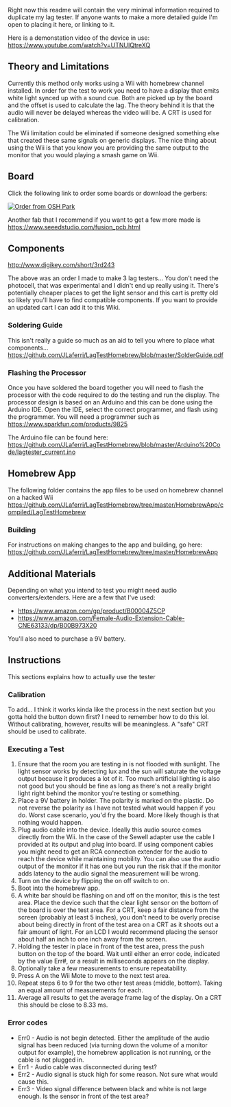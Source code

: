 Right now this readme will contain the very minimal information required to duplicate my lag tester. If anyone wants to make a more detailed guide I'm open to placing it here, or linking to it.

Here is a demonstation video of the device in use: https://www.youtube.com/watch?v=UTNUIQtreXQ

## Theory and Limitations
Currently this method only works using a Wii with homebrew channel installed. In order for the test to work you need to have a display that emits white light synced up with a sound cue. Both are picked up by the board and the offset is used to calculate the lag. The theory behind it is that the audio will never be delayed whereas the video will be. A CRT is used for calibration.

The Wii limitation could be eliminated if someone designed something else that created these same signals on generic displays. The nice thing about using the Wii is that you know you are providing the same output to the monitor that you would playing a smash game on Wii.

## Board
Click the following link to order some boards or download the gerbers:

<a href="https://oshpark.com/shared_projects/O6JRaha8"><img src="https://oshpark.com/assets/badge-5b7ec47045b78aef6eb9d83b3bac6b1920de805e9a0c227658eac6e19a045b9c.png" alt="Order from OSH Park"></img></a>

Another fab that I recommend if you want to get a few more made is https://www.seeedstudio.com/fusion_pcb.html

## Components
http://www.digikey.com/short/3rd243

The above was an order I made to make 3 lag testers... You don't need the photocell, that was experimental and I didn't end up really using it. There's potentially cheaper places to get the light sensor and this cart is pretty old so likely you'll have to find compatible components. If you want to provide an updated cart I can add it to this Wiki.

### Soldering Guide
This isn't really a guide so much as an aid to tell you where to place what components...
https://github.com/JLaferri/LagTestHomebrew/blob/master/SolderGuide.pdf

### Flashing the Processor
Once you have soldered the board together you will need to flash the processor with the code required to do the testing and run the display. The processor design is based on an Arduino and this can be done using the Arduino IDE. Open the IDE, select the correct programmer, and flash using the programmer. You will need a programmer such as https://www.sparkfun.com/products/9825

The Arduino file can be found here:
https://github.com/JLaferri/LagTestHomebrew/blob/master/Arduino%20Code/lagtester_current.ino

## Homebrew App
The following folder contains the app files to be used on homebrew channel on a hacked Wii
https://github.com/JLaferri/LagTestHomebrew/tree/master/HomebrewApp/compiled/LagTestHomebrew

### Building
For instructions on making changes to the app and building, go here: https://github.com/JLaferri/LagTestHomebrew/tree/master/HomebrewApp

## Additional Materials
Depending on what you intend to test you might need audio converters/extenders. Here are a few that I've used:
* https://www.amazon.com/gp/product/B00004Z5CP
* https://www.amazon.com/Female-Audio-Extension-Cable-CNE63133/dp/B00B973X20

You'll also need to purchase a 9V battery.

## Instructions
This sections explains how to actually use the tester

### Calibration
To add... I think it works kinda like the process in the next section but you gotta hold the button down first? I need to remember how to do this lol. Without calibrating, however, results will be meaningless. A "safe" CRT should be used to calibrate.

### Executing a Test
1. Ensure that the room you are testing in is not flooded with sunlight. The light sensor works by detecting lux and the sun will saturate the voltage output because it produces a lot of it. Too much artificial lighting is also not good but you should be fine as long as there's not a really bright light right behind the monitor you're testing or something.
2. Place a 9V battery in holder. The polarity is marked on the plastic. Do not reverse the polarity as I have not tested what would happen if you do. Worst case scenario, you'd fry the board. More likely though is that nothing would happen.
3. Plug audio cable into the device. Ideally this audio source comes directly from the Wii. In the case of the Sewell adapter use the cable I provided at its output and plug into board. If using component cables you might need to get an RCA connection extender for the audio to reach the device while maintaining mobility. You can also use the audio output of the monitor if it has one but you run the risk that if the monitor adds latency to the audio signal the measurement will be wrong.
4. Turn on the device by flipping the on off switch to on.
5. Boot into the homebrew app.
6. A white bar should be flashing on and off on the monitor, this is the test area. Place the device such that the clear light sensor on the bottom of the board is over the test area. For a CRT, keep a fair distance from the screen (probably at least 5 inches), you don't need to be overly precise about being directly in front of the test area on a CRT as it shoots out a fair amount of light. For an LCD I would recommend placing the sensor about half an inch to one inch away from the screen.
7. Holding the tester in place in front of the test area, press the push button on the top of the board. Wait until either an error code, indicated by the value Err#, or a result in milliseconds appears on the display.
8. Optionally take a few measurements to ensure repeatability.
9. Press A on the Wii Mote to move to the next test area.
10. Repeat steps 6 to 9 for the two other test areas (middle, bottom). Taking an equal amount of measurements for each.
11. Average all results to get the average frame lag of the display. On a CRT this should be close to 8.33 ms.

### Error codes
* Err0 - Audio is not begin detected. Either the amplitude of the audio signal has been reduced (via turning down the volume of a monitor output for example), the homebrew application is not running, or the cable is not plugged in.
* Err1 - Audio cable was disconnected during test?
* Err2 - Audio signal is stuck high for some reason. Not sure what would cause this.
* Err3 - Video signal difference between black and white is not large enough. Is the sensor in front of the test area?
